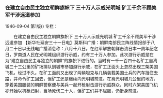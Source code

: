 ### 在建立自由民主独立朝鲜旗帜下  三十万人示威光明城  矿工千余不顾美军干涉远道参加

1946-09-04
第1版()
专栏：

　　在建立自由民主独立朝鲜旗帜下
    三十万人示威光明城
    矿工千余不顾美军干涉远道参加
    【新华社延安三十一日电】莫斯科广播：朝鲜南部民主阵线情报部于八月二十日以无线电广播消息称：八月十八日，在红军解放朝鲜击溃日本一周年纪念日，罗南道人民在光明城组织游行示威，约有三十万人参加。此次游行示威是在为“建立自由民主与独立的朝鲜”的旗帜下进行的。当时有一千一百四十名矿工自离城三十三公里的矿场排队到城市参加游行示威，在矿工正面头上忽然出现三架美国飞机，经过不久，在矿工面前又出现了两辆坦克与几辆装载美国士兵的汽车挡住去路，并命令矿工回去，但矿工还是继续向光明城前进。在离光明城几公里的地方，穿着美国服装的朝鲜警察便与美兵一起开枪射击游行示威群众，同时六架美国飞机亦开始以机枪扫射，当场死伤二十人，但矿工们并不屈服，仍挺身前进。
